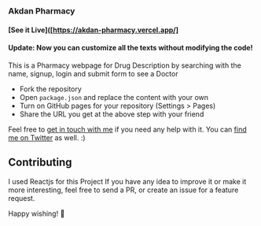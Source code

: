 ### Akdan Pharmacy

#### [See it Live]([https://akdan-pharmacy.vercel.app/]

#### Update: Now you can customize all the texts without modifying the code!
This is a Pharmacy webpage for Drug Description by searching with the name, signup, login and submit form to see a Doctor

* Fork the repository
* Open `package.json` and replace the content with your own
* Turn on GitHub pages for your repository (Settings > Pages)
* Share the URL you get at the above step with your friend

Feel free to [get in touch with me](mailto:danielakinyoyenu@gmail.com) if you need any help with it. You can [find me on Twitter](https://twitter.com/AkdanGTech) as well. :)


## Contributing
I used Reactjs for this Project
If you have any idea to improve it or make it more interesting, feel free to send a PR, or create an issue for a feature request.

Happy wishing! 🎉
